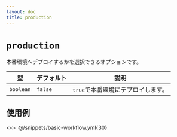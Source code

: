 ```yaml
---
layout: doc
title: production
---
```


# `production`

本番環境へデプロイするかを選択できるオプションです。

| 型 | デフォルト | 説明 |
| - | - | - |
| `boolean` | `false` | `true`で本番環境にデプロイします。 |

## 使用例

<<< @/snippets/basic-workflow.yml{30}
